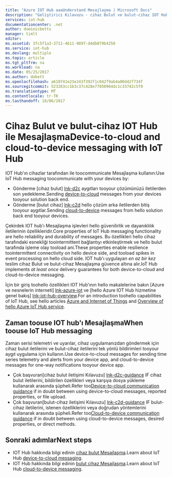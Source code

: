 ```yaml
---
title: "Azure IOT Hub aaaUnderstand Mesajlaşma | Microsoft Docs"
description: "Geliştirici Kılavuzu - cihaz Bulut ve bulut-cihaz IOT Hub ile ileti. İleti biçimleri ve desteklenen protokolleri hakkında bilgi içerir."
services: iot-hub
documentationcenter: .net
author: dominicbetts
manager: timlt
editor: 
ms.assetid: 3fc5f1a3-3711-4611-9897-d4db079b4250
ms.service: iot-hub
ms.devlang: multiple
ms.topic: article
ms.tgt_pltfrm: na
ms.workload: na
ms.date: 05/25/2017
ms.author: dobett
ms.openlocfilehash: a610741e23e243f392f1c042f9ab4a00d42f734f
ms.sourcegitcommit: 523283cc1b3c37c428e77850964dc1c33742c5f0
ms.translationtype: MT
ms.contentlocale: tr-TR
ms.lasthandoff: 10/06/2017
---
```

# <a name="device-to-cloud-and-cloud-to-device-messaging-with-iot-hub"></a><span data-ttu-id="bd8cd-104">Cihaz Bulut ve bulut-cihaz IOT Hub ile Mesajlaşma</span><span class="sxs-lookup"><span data-stu-id="bd8cd-104">Device-to-cloud and cloud-to-device messaging with IoT Hub</span></span>

<span data-ttu-id="bd8cd-105">IOT Hub'ın cihazlar tarafından ile toocommunicate Mesajlaşma kullanın:</span><span class="sxs-lookup"><span data-stu-id="bd8cd-105">Use IoT Hub messaging toocommunicate with your devices by:</span></span>

* <span data-ttu-id="bd8cd-106">Gönderme [cihaz bulut] [ lnk-d2c] aygıtları tooyour çözümünüzü iletilerden son yedekleme.</span><span class="sxs-lookup"><span data-stu-id="bd8cd-106">Sending [device-to-cloud][lnk-d2c] messages from your devices tooyour solution back end.</span></span>
* <span data-ttu-id="bd8cd-107">Gönderme [bulut cihaz] [ lnk-c2d] hello çözüm arka iletilerden bitiş tooyour aygıtlar.</span><span class="sxs-lookup"><span data-stu-id="bd8cd-107">Sending [cloud-to-device][lnk-c2d] messages from hello solution back end tooyour devices.</span></span>

<span data-ttu-id="bd8cd-108">Çekirdek IOT hub'ı Mesajlaşma işlevleri hello güvenilirlik ve dayanıklılık iletilerinin özellikleridir.</span><span class="sxs-lookup"><span data-stu-id="bd8cd-108">Core properties of IoT Hub messaging functionality are hello reliability and durability of messages.</span></span> <span data-ttu-id="bd8cd-109">Bu özellikleri hello cihaz tarafındaki esnekliği toointermittent bağlantıyı etkinleştirmek ve hello bulut tarafında işleme olay tooload ani.</span><span class="sxs-lookup"><span data-stu-id="bd8cd-109">These properties enable resilience toointermittent connectivity on hello device side, and tooload spikes in event processing on hello cloud side.</span></span> <span data-ttu-id="bd8cd-110">IOT hub'ı uygulayan *en az bir kez* teslim cihaz Bulut ve bulut-cihaz Mesajlaşma güvence altına alır.</span><span class="sxs-lookup"><span data-stu-id="bd8cd-110">IoT Hub implements *at least once* delivery guarantees for both device-to-cloud and cloud-to-device messaging.</span></span>

<span data-ttu-id="bd8cd-111">İçin bir giriş toohello özellikleri IOT Hub'ının hello makalelerine bakın [Azure ve nesnelerin interneti] [ lnk-azure-iot] ve [hello Azure IOT Hub hizmetine genel bakış] [lnk-iot-hub-overview].</span><span class="sxs-lookup"><span data-stu-id="bd8cd-111">For an introduction toohello capabilities of IoT Hub, see hello articles [Azure and Internet of Things][lnk-azure-iot] and [Overview of hello Azure IoT Hub service][lnk-iot-hub-overview].</span></span>

## <a name="when-toouse-iot-hub-messaging"></a><span data-ttu-id="bd8cd-112">Zaman toouse IOT hub'ı Mesajlaşma</span><span class="sxs-lookup"><span data-stu-id="bd8cd-112">When toouse IoT Hub messaging</span></span>

<span data-ttu-id="bd8cd-113">Zaman serisi telemetri ve uyarılar, cihaz uygulamanızdan göndermek için cihaz bulut iletilerini ve bulut-cihaz iletilerini tek yönlü bildirimleri tooyour aygıt uygulama için kullanın.</span><span class="sxs-lookup"><span data-stu-id="bd8cd-113">Use device-to-cloud messages for sending time series telemetry and alerts from your device app, and cloud-to-device messages for one-way notifications tooyour device app.</span></span>

* <span data-ttu-id="bd8cd-114">Çok başvuran[cihaz bulut iletişimi Kılavuzu] [ lnk-d2c-guidance] IF cihaz bulut iletilerini, bildirilen özellikleri veya karşıya dosya yükleme kullanarak arasında şüpheli.</span><span class="sxs-lookup"><span data-stu-id="bd8cd-114">Refer too[Device-to-cloud communication guidance][lnk-d2c-guidance] if in doubt between using device-to-cloud messages, reported properties, or file upload.</span></span>
* <span data-ttu-id="bd8cd-115">Çok başvuran[bulut-cihaz iletişimi Kılavuzu] [ lnk-c2d-guidance] IF bulut-cihaz iletilerini, istenen özelliklerini veya doğrudan yöntemlerini kullanarak arasında şüpheli.</span><span class="sxs-lookup"><span data-stu-id="bd8cd-115">Refer too[Cloud-to-device communication guidance][lnk-c2d-guidance] if in doubt between using cloud-to-device messages, desired properties, or direct methods.</span></span>

## <a name="next-steps"></a><span data-ttu-id="bd8cd-116">Sonraki adımlar</span><span class="sxs-lookup"><span data-stu-id="bd8cd-116">Next steps</span></span>

* <span data-ttu-id="bd8cd-117">IOT Hub hakkında bilgi edinin [cihaz bulut Mesajlaşma][lnk-d2c].</span><span class="sxs-lookup"><span data-stu-id="bd8cd-117">Learn about IoT Hub [device-to-cloud messaging][lnk-d2c].</span></span>
* <span data-ttu-id="bd8cd-118">IOT Hub hakkında bilgi edinin [bulut cihaz Mesajlaşma][lnk-c2d].</span><span class="sxs-lookup"><span data-stu-id="bd8cd-118">Learn about IoT Hub [cloud-to-device messaging][lnk-c2d].</span></span>

[lnk-azure-iot]: iot-hub-what-is-azure-iot.md
[lnk-iot-hub-overview]: iot-hub-what-is-iot-hub.md
[lnk-d2c]: iot-hub-devguide-messages-d2c.md
[lnk-c2d]: iot-hub-devguide-messages-c2d.md
[lnk-c2d-guidance]: iot-hub-devguide-c2d-guidance.md
[lnk-d2c-guidance]: iot-hub-devguide-d2c-guidance.md
